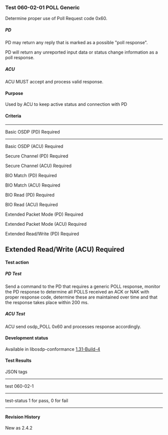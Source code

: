 ### Test 060-02-01 POLL Generic

Determine proper use of Poll Request code 0x60.

##### PD

PD may return any reply that is marked as a possible \"poll response\".

PD will return any unreported input data or status change information as
a poll response.

##### ACU

ACU MUST accept and process valid response.

#### Purpose

Used by ACU to keep active status and connection with PD

#### Criteria

  -----------------------------------------------------------------------
  Basic OSDP (PD)                     Required
  ----------------------------------- -----------------------------------
  Basic OSDP (ACU)                    Required

  Secure Channel (PD)                 Required

  Secure Channel (ACU)                Required

  BIO Match (PD)                      Required

  BIO Match (ACU)                     Required

  BIO Read (PD)                       Required

  BIO Read (ACU)                      Required

  Extended Packet Mode (PD)           Required

  Extended Packet Mode (ACU)          Required

  Extended Read/Write (PD)            Required

  Extended Read/Write (ACU)           Required
  -----------------------------------------------------------------------

#### Test action

##### PD Test

Send a command to the PD that requires a generic POLL response, monitor
the PD response to determine all POLLS received an ACK or NAK with
proper response code, determine these are maintained over time and that
the response takes place within 200 ms.

##### ACU Test

ACU send osdp_POLL 0x60 and processes response accordingly.

#### Development status

Available in libosdp-conformance
[1.31-Build-4](https://github.com/Security-Industry-Association/libosdp-conformance/releases/tag/1.31-4)

#### Test Results

JSON tags

  -----------------------------------------------------------------------
  test                                060-02-1
  ----------------------------------- -----------------------------------
  test-status                         1 for pass, 0 for fail

  -----------------------------------------------------------------------

#### Revision History

New as 2.4.2

#### 
